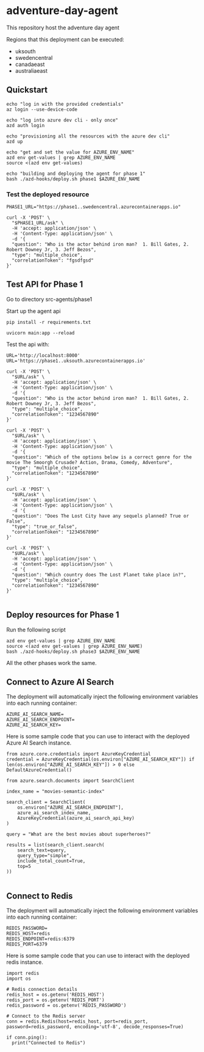 # adventure-day-agent
This repository host the adventure day agent

Regions that this deployment can be executed:
- uksouth
- swedencentral
- canadaeast
- australiaeast

## Quickstart

```
echo "log in with the provided credentials"
az login --use-device-code

echo "log into azure dev cli - only once"
azd auth login

echo "provisioning all the resources with the azure dev cli"
azd up

echo "get and set the value for AZURE_ENV_NAME"
azd env get-values | grep AZURE_ENV_NAME
source <(azd env get-values)

echo "building and deploying the agent for phase 1"
bash ./azd-hooks/deploy.sh phase1 $AZURE_ENV_NAME

```

### Test the deployed resource

```
PHASE1_URL="https://phase1..swedencentral.azurecontainerapps.io"

curl -X 'POST' \
  "$PHASE1_URL/ask" \
  -H 'accept: application/json' \
  -H 'Content-Type: application/json' \
  -d '{
  "question": "Who is the actor behind iron man?  1. Bill Gates, 2. Robert Downey Jr, 3. Jeff Bezos",
  "type": "multiple_choice",
  "correlationToken": "fgsdfgsd"
}'
```

## Test API for Phase 1

Go to directory src-agents/phase1

Start up the agent api
```
pip install -r requirements.txt

uvicorn main:app --reload
```

Test the api with:
```
URL='http://localhost:8000'
URL='https://phase1..uksouth.azurecontainerapps.io'

curl -X 'POST' \
  "$URL/ask" \
  -H 'accept: application/json' \
  -H 'Content-Type: application/json' \
  -d '{
  "question": "Who is the actor behind iron man?  1. Bill Gates, 2. Robert Downey Jr, 3. Jeff Bezos",
  "type": "multiple_choice",
  "correlationToken": "1234567890"
}'

curl -X 'POST' \
  "$URL/ask" \
  -H 'accept: application/json' \
  -H 'Content-Type: application/json' \
  -d '{
  "question": "Which of the options below is a correct genre for the movie The Smoorgh Crusade? Action, Drama, Comedy, Adventure",
  "type": "multiple_choice",
  "correlationToken": "1234567890"
}'

curl -X 'POST' \
  "$URL/ask" \
  -H 'accept: application/json' \
  -H 'Content-Type: application/json' \
  -d '{
  "question": "Does The Lost City have any sequels planned? True or False",
  "type": "true_or_false",
  "correlationToken": "1234567890"
}'

curl -X 'POST' \
  "$URL/ask" \
  -H 'accept: application/json' \
  -H 'Content-Type: application/json' \
  -d '{
  "question": "Which country does The Lost Planet take place in?",
  "type": "multiple_choice",
  "correlationToken": "1234567890"
}'


```

## Deploy resources for Phase 1

Run the following script

```
azd env get-values | grep AZURE_ENV_NAME
source <(azd env get-values | grep AZURE_ENV_NAME)
bash ./azd-hooks/deploy.sh phase3 $AZURE_ENV_NAME
```

All the other phases work the same.

## Connect to Azure AI Search

The deployment will automatically inject the following environment variables into each running container:

```
AZURE_AI_SEARCH_NAME=
AZURE_AI_SEARCH_ENDPOINT=
AZURE_AI_SEARCH_KEY=
```

Here is some sample code that you can use to interact with the deployed Azure AI Search instance.

```
from azure.core.credentials import AzureKeyCredential
credential = AzureKeyCredential(os.environ["AZURE_AI_SEARCH_KEY"]) if len(os.environ["AZURE_AI_SEARCH_KEY"]) > 0 else DefaultAzureCredential()

from azure.search.documents import SearchClient

index_name = "movies-semantic-index"

search_client = SearchClient(
    os.environ["AZURE_AI_SEARCH_ENDPOINT"],
    azure_ai_search_index_name,
    AzureKeyCredential(azure_ai_search_api_key)
)

query = "What are the best movies about superheroes?"

results = list(search_client.search(
    search_text=query,
    query_type="simple",
    include_total_count=True,
    top=5
))
    
```

## Connect to Redis

The deployment will automatically inject the following environment variables into each running container:

```
REDIS_PASSWORD=
REDIS_HOST=redis
REDIS_ENDPOINT=redis:6379
REDIS_PORT=6379
```

Here is some sample code that you can use to interact with the deployed redis instance.

```
import redis
import os

# Redis connection details
redis_host = os.getenv('REDIS_HOST')
redis_port = os.getenv('REDIS_PORT')
redis_password = os.getenv('REDIS_PASSWORD')
 
# Connect to the Redis server
conn = redis.Redis(host=redis_host, port=redis_port, password=redis_password, encoding='utf-8', decode_responses=True)
 
if conn.ping():
  print("Connected to Redis")

```